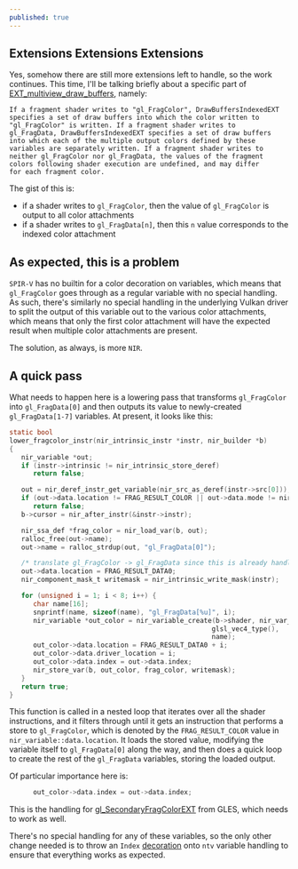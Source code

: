 ```yaml
---
published: true
---
```

## Extensions Extensions Extensions

Yes, somehow there are still more extensions left to handle, so the work continues. This time, I'll be talking briefly about a specific part of [EXT_multiview_draw_buffers](https://www.khronos.org/registry/OpenGL/extensions/EXT/EXT_multiview_draw_buffers.txt), namely:

```
If a fragment shader writes to "gl_FragColor", DrawBuffersIndexedEXT
specifies a set of draw buffers into which the color written to
"gl_FragColor" is written. If a fragment shader writes to
gl_FragData, DrawBuffersIndexedEXT specifies a set of draw buffers
into which each of the multiple output colors defined by these
variables are separately written. If a fragment shader writes to
neither gl_FragColor nor gl_FragData, the values of the fragment
colors following shader execution are undefined, and may differ
for each fragment color.
```
The gist of this is:
* if a shader writes to `gl_FragColor`, then the value of `gl_FragColor` is output to all color attachments
* if a shader writes to `gl_FragData[n]`, then this `n` value corresponds to the indexed color attachment

## As expected, this is a problem
`SPIR-V` has no builtin for a color decoration on variables, which means that `gl_FragColor` goes through as a regular variable with no special handling. As such, there's similarly no special handling in the underlying Vulkan driver to split the output of this variable out to the various color attachments, which means that only the first color attachment will have the expected result when multiple color attachments are present.

The solution, as always, is more `NIR`.

## A quick pass
What needs to happen here is a lowering pass that transforms `gl_FragColor` into `gl_FragData[0]` and then outputs its value to newly-created `gl_FragData[1-7]` variables. At present, it looks like this:

```c
static bool
lower_fragcolor_instr(nir_intrinsic_instr *instr, nir_builder *b)
{
   nir_variable *out;
   if (instr->intrinsic != nir_intrinsic_store_deref)
      return false;

   out = nir_deref_instr_get_variable(nir_src_as_deref(instr->src[0]));
   if (out->data.location != FRAG_RESULT_COLOR || out->data.mode != nir_var_shader_out)
      return false;
   b->cursor = nir_after_instr(&instr->instr);

   nir_ssa_def *frag_color = nir_load_var(b, out);
   ralloc_free(out->name);
   out->name = ralloc_strdup(out, "gl_FragData[0]");

   /* translate gl_FragColor -> gl_FragData since this is already handled */
   out->data.location = FRAG_RESULT_DATA0;
   nir_component_mask_t writemask = nir_intrinsic_write_mask(instr);

   for (unsigned i = 1; i < 8; i++) {
      char name[16];
      snprintf(name, sizeof(name), "gl_FragData[%u]", i);
      nir_variable *out_color = nir_variable_create(b->shader, nir_var_shader_out,
                                                   glsl_vec4_type(),
                                                   name);
      out_color->data.location = FRAG_RESULT_DATA0 + i;
      out_color->data.driver_location = i;
      out_color->data.index = out->data.index;
      nir_store_var(b, out_color, frag_color, writemask);
   }
   return true;
}
```
This function is called in a nested loop that iterates over all the shader instructions, and it filters through until it gets an instruction that performs a store to `gl_FragColor`, which is denoted by the `FRAG_RESULT_COLOR` value in `nir_variable::data.location`. It loads the stored value, modifying the variable itself to `gl_FragData[0]` along the way, and then does a quick loop to create the rest of the `gl_FragData` variables, storing the loaded output.

Of particular importance here is:
```c
      out_color->data.index = out->data.index;
```
This is the handling for [gl_SecondaryFragColorEXT](https://www.khronos.org/registry/OpenGL/extensions/EXT/EXT_blend_func_extended.txt) from GLES, which needs to work as well.

There's no special handling for any of these variables, so the only other change needed is to throw an `Index` [decoration](https://www.khronos.org/registry/spir-v/specs/unified1/SPIRV.html#_a_id_decoration_a_decoration) onto `ntv` variable handling to ensure that everything works as expected.
